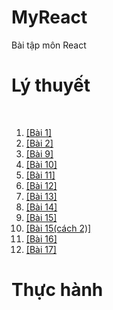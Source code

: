 # MyReact
Bài tập môn React</br>
<h1>Lý thuyết</h1></br>
<ol>
<li><a href="https://codepen.io/PhamMinhTri20/pen/QWreNgW">[Bài 1]</a></li>
<li><a href="https://codepen.io/PhamMinhTri20/pen/ExLqRLX">[Bài 2]</a></li>
<!-- <li><a href="https://codepen.io/PhamMinhTri20/pen/qBYeyZM">[Bài 3]</a></li>
<li><a href="https://codepen.io/PhamMinhTri20/pen/ExLqRLX">[Bài 4]</a></li>
<li><a href="https://codepen.io/PhamMinhTri20/pen/QWreNgW">[Bài 5]</a></li>
<li><a href="https://codepen.io/PhamMinhTri20/pen/ExLqRLX">[Bài 6]</a></li>
<li><a href="https://codepen.io/PhamMinhTri20/pen/QWreNgW">[Bài 7]</a></li>
<li><a href="https://codepen.io/PhamMinhTri20/pen/ExLqRLX">[Bài 8]</a></li> -->
<li><a href="https://codepen.io/PhamMinhTri20/pen/JjZKNKM">[Bài 9]</a></li>
<li><a href="https://codepen.io/PhamMinhTri20/pen/BaVzZoz">[Bài 10]</a></li>
<li><a href="https://codepen.io/PhamMinhTri20/pen/zYaBzvJ">[Bài 11]</a></li>
<li><a href="https://codepen.io/PhamMinhTri20/pen/rNKjEQG">[Bài 12]</a></li>
<li><a href="https://codepen.io/PhamMinhTri20/pen/gOKmqxx">[Bài 13]</a></li>
<li><a href="https://codepen.io/PhamMinhTri20/pen/LYrWqZE">[Bài 14]</a></li>
<li><a href="https://codepen.io/PhamMinhTri20/pen/gOKmqMm">[Bài 15]</a></li>
<li><a href="https://codepen.io/PhamMinhTri20/pen/WNygWQW">[Bài 15(cách 2)]</a></li>
<li><a href="https://codepen.io/PhamMinhTri20/pen/abKLVvM">[Bài 16]</a></li>
<li><a href="https://codepen.io/PhamMinhTri20/pen/QWxmVBQ">[Bài 17]</a></li>
<!-- <li><a href="https://codepen.io/PhamMinhTri20/pen/QWreNgW">[Bài 18]</a></li>
<li><a href="https://codepen.io/PhamMinhTri20/pen/QWreNgW">[Bài 19]</a></li>
<li><a href="https://codepen.io/PhamMinhTri20/pen/ExLqRLX">[Bài 20]</a></li> -->
</ol>
<h1>Thực hành</h1>
